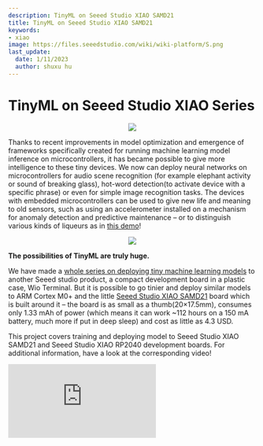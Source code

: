 ```yaml
---
description: TinyML on Seeed Studio XIAO SAMD21
title: TinyML on Seeed Studio XIAO SAMD21
keywords:
- xiao
image: https://files.seeedstudio.com/wiki/wiki-platform/S.png
last_update:
  date: 1/11/2023
  author: shuxu hu
---
```

# TinyML on Seeed Studio XIAO Series

<div align="center"><img width={400} src="https://files.seeedstudio.com/wiki/Wio-Terminal-TinyML-EI-1/Seeeduino-XIAO-pinout.jpg" /></div>


Thanks to recent improvements in model optimization and emergence of frameworks specifically created for running machine learning model inference on microcontrollers, it has became possible to give more intelligence to these tiny devices. We now can deploy neural networks on microcontrollers for audio scene recognition (for example elephant activity or sound of breaking glass), hot-word detection(to activate device with a specific phrase) or even for simple image recognition tasks. The devices with embedded microcontrollers can be used to give new life and meaning to old sensors, such as using an accelerometer installed on a mechanism for anomaly detection and predictive maintenance – or to distinguish various kinds of liqueurs as in [this demo](https://wiki.seeedstudio.com/Wio-Terminal-Edge-Impulse-Distinguish-Alochol/)! 
<div align="center"><img src="https://files.seeedstudio.com/wiki/Wio-Terminal-Edge-Impulse/booze.jpg" /></div>


**The possibilities of TinyML are truly huge.**

We have made a [whole series on deploying tiny machine learning models](https://wiki.seeedstudio.com/Wio-Terminal-TinyML/) to another Seeed studio product, a compact development board in a plastic case, Wio Terminal. But it is possible to go tinier and deploy similar models to ARM Cortex M0+ and the little [Seeed Studio XIAO SAMD21](https://www.seeedstudio.com/Seeeduino-XIAO-Arduino-Microcontroller-SAMD21-Cortex-M0+-p-4426.html) board which is built around it – the board is as small as a thumb(20×17.5mm), consumes only 1.33 mAh of power (which means it can work ~112 hours on a 150 mA battery, much more if put in deep sleep) and cost as little as 4.3 USD.

This project covers training and deploying model to Seeed Studio XIAO SAMD21 and Seeed Studio XIAO RP2040 development boards. For additional information, have a look at the corresponding video!

<iframe width={560} height={315} src="https://www.youtube.com/embed/04_7U8MzVKg" frameBorder={0} allow="accelerometer; autoplay; encrypted-media; gyroscope; picture-in-picture" allowFullScreen />


## Data acquisition and model training

Software engineers spend a lot of time in front of the glowing screen on my chair. And later in the day it becomes difficult to maintain a proper pose. If only there was a way to make a device that could learn your specific body position for proper and wrong poses and warn you when you slouch too much or go into “Python pose”… Wait a moment, there is!

<div align="center"><img src="https://files.seeedstudio.com/wiki/Seeeduino-XIAO/img/utxkrcg5yss61.png" /></div>


The best sensor for the task that will provide the data for machine learning model is obviously accelerometer. The original Seeed Studio XIAO SAMD21 and Seeed Studio XIAO RP2040, being very small do not come equipped with accelerometer sensor, while newer Seeed Studio XIAO nRF52840 Sense comes with built-in accelerometer. 

If you use original Seeed Studio XIAO SAMD21 and Seeed Studio XIAO RP2040, you can connect [Grove LIS3DH accelerometer](https://wiki.seeedstudio.com/Grove-3-Axis-Digital-Accelerometer-LIS3DHTR/) module to [Seeed Studio XIAO expansion board](https://www.seeedstudio.com/Seeeduino-XIAO-Expansion-board-p-4746.html) and start collecting the data. Collect 3 data samples for each posture, 60 seconds each with device attached to a t-shirt on your back.

<div align="center"><img src="https://files.seeedstudio.com/wiki/Seeeduino-XIAO/img/image-31.png" /></div>


For each sample, maintain the same pose, but include some arm, head and torso movements to simulate normal activity.

<div align="center"><img src="https://files.seeedstudio.com/wiki/Seeeduino-XIAO/img/image-32.png" /></div>

Choose 5 seconds time window with window shift of 1 second and Flatten processing block, since we are dealing with very slow moving data. A very plain fully connected network provided a good accuracy. In Reference section at the bottom of the article, you can find link to public version of the Edge Impulse project.

<div align="center"><img src="https://files.seeedstudio.com/wiki/Seeeduino-XIAO/img/image-33.png" /></div>

Some improvement can be made by collecting more data and making sure proper and improper postures can be recognized with some variations in device positioning on the clothes. Since the device is thought to be individual usage device it does not need to generalize to different people’s postures and can be easily re-trained. You can check how well it detects your postures after training in Live classification tab.

## Model deployment

After you’re satisfied with accuracy download the resulting model as Arduino library and copy it to your Arduino sketches/libraries folder. You can find sample code in the Reference section at the bottom of the article. The sample code collects 5 second sample, performs the inference and turns on the buzzer if one of the improper poses is detected.

```cpp
void loop()
{

    ei_printf("Sampling...\n");

    // Allocate a buffer here for the values we'll read from the IMU
    float buffer[EI_CLASSIFIER_DSP_INPUT_FRAME_SIZE] = { 0 };

    for (size_t ix = 0; ix < EI_CLASSIFIER_DSP_INPUT_FRAME_SIZE; ix += 3) {
        // Determine the next tick (and then sleep later)
        uint64_t next_tick = micros() + (EI_CLASSIFIER_INTERVAL_MS * 1000);

        lis.getAcceleration(&buffer[ix], &buffer[ix+1], &buffer[ix + 2]);
        buffer[ix + 0] *= CONVERT_G_TO_MS2;
        buffer[ix + 1] *= CONVERT_G_TO_MS2;
        buffer[ix + 2] *= CONVERT_G_TO_MS2;

        delayMicroseconds(next_tick - micros());
    }

    // Turn the raw buffer in a signal which we can the classify
    signal_t signal;
    int err = numpy::signal_from_buffer(buffer, EI_CLASSIFIER_DSP_INPUT_FRAME_SIZE, &signal);
    if (err != 0) {
        ei_printf("Failed to create signal from buffer (%d)\n", err);
        return;
    }

    // Run the classifier
    ei_impulse_result_t result = { 0 };

    err = run_classifier(&signal, &result, debug_nn);
    if (err != EI_IMPULSE_OK) {
        ei_printf("ERR: Failed to run classifier (%d)\n", err);
        return;
    }

    // print the predictions
    ei_printf("Predictions ");
    ei_printf("(DSP: %d ms., Classification: %d ms., Anomaly: %d ms.)",
        result.timing.dsp, result.timing.classification, result.timing.anomaly);
    ei_printf(": \n");
    for (size_t ix = 0; ix < EI_CLASSIFIER_LABEL_COUNT; ix++) {
        ei_printf("    %s: %.5f\n", result.classification[ix].label, result.classification[ix].value);
    }
#if EI_CLASSIFIER_HAS_ANOMALY == 1
    ei_printf("    anomaly score: %.3f\n", result.anomaly);
#endif
    
  if (result.classification[1].value > ALARM_THRESHOLD || result.classification[2].value > ALARM_THRESHOLD)
  {     
  tone(BUZZER_PIN, 523, 250);
  delay(250);
  noTone(BUZZER_PIN);
  delay(250);  
  tone(BUZZER_PIN, 523, 250);
  delay(250);  
  noTone(BUZZER_PIN);    
  }

}
```

Since it is relatively slowly changing data and we do not need fast response times, normal sequential inference pipeline suits this application well.

A step above would be to use the newest Seeed Studio XIAO nRF52840 and connect the device to user’s smartphone, which would allow for better alerts, statistics and so on.

Happy tinkering and remember to keep good posture!

## Reference

- [Edge Impulse Public project](https://studio.edgeimpulse.com/public/20025/latest)

- [Project Github](https://github.com/Seeed-Studio/Seeed_Arduino_Sketchbook/tree/master/examples/SeeeduinoXIAO_TinyML_7_Posture_Detection)
